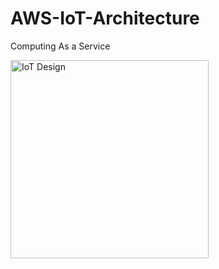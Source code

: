 # AWS-IoT-Architecture
Computing As a Service 

<img width="317" alt="IoT Design" src="https://github.com/JohnnyLouisTech/AWS-IoT-Architecture/assets/29494723/ada2c108-abc7-4a3a-825b-0db4d757fd9d">
